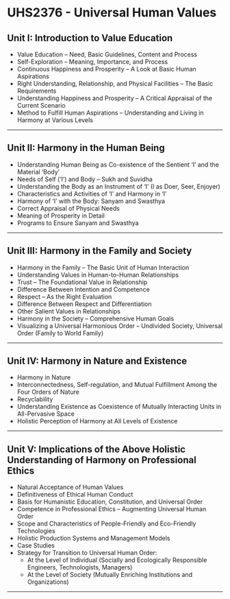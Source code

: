 # UHS2376 - Universal Human Values

## Unit I: Introduction to Value Education
- Value Education – Need, Basic Guidelines, Content and Process
- Self-Exploration – Meaning, Importance, and Process
- Continuous Happiness and Prosperity – A Look at Basic Human Aspirations
- Right Understanding, Relationship, and Physical Facilities – The Basic Requirements
- Understanding Happiness and Prosperity – A Critical Appraisal of the Current Scenario
- Method to Fulfill Human Aspirations – Understanding and Living in Harmony at Various Levels

---

## Unit II: Harmony in the Human Being
- Understanding Human Being as Co-existence of the Sentient ‘I’ and the Material ‘Body’
- Needs of Self (‘I’) and Body – Sukh and Suvidha
- Understanding the Body as an Instrument of ‘I’ (I as Doer, Seer, Enjoyer)
- Characteristics and Activities of ‘I’ and Harmony in ‘I’
- Harmony of ‘I’ with the Body: Sanyam and Swasthya
- Correct Appraisal of Physical Needs
- Meaning of Prosperity in Detail
- Programs to Ensure Sanyam and Swasthya

---

## Unit III: Harmony in the Family and Society
- Harmony in the Family – The Basic Unit of Human Interaction
- Understanding Values in Human-to-Human Relationships
- Trust – The Foundational Value in Relationship
- Difference Between Intention and Competence
- Respect – As the Right Evaluation
- Difference Between Respect and Differentiation
- Other Salient Values in Relationships
- Harmony in the Society – Comprehensive Human Goals
- Visualizing a Universal Harmonious Order – Undivided Society, Universal Order (Family to World Family)

---

## Unit IV: Harmony in Nature and Existence
- Harmony in Nature
- Interconnectedness, Self-regulation, and Mutual Fulfillment Among the Four Orders of Nature
- Recyclability
- Understanding Existence as Coexistence of Mutually Interacting Units in All-Pervasive Space
- Holistic Perception of Harmony at All Levels of Existence

---

## Unit V: Implications of the Above Holistic Understanding of Harmony on Professional Ethics
- Natural Acceptance of Human Values
- Definitiveness of Ethical Human Conduct
- Basis for Humanistic Education, Constitution, and Universal Order
- Competence in Professional Ethics – Augmenting Universal Human Order
- Scope and Characteristics of People-Friendly and Eco-Friendly Technologies
- Holistic Production Systems and Management Models
- Case Studies
- Strategy for Transition to Universal Human Order:  
  - At the Level of Individual (Socially and Ecologically Responsible Engineers, Technologists, Managers)  
  - At the Level of Society (Mutually Enriching Institutions and Organizations)

---

